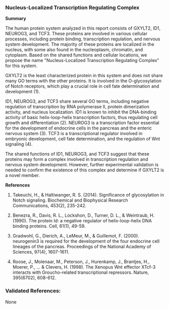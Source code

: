 ### Nucleus-Localized Transcription Regulating Complex

**Summary**

The human protein system analyzed in this report consists of GXYLT2, ID1, NEUROG3, and TCF3. These proteins are involved in various cellular processes, including protein binding, transcription regulation, and nervous system development. The majority of these proteins are localized in the nucleus, with some also found in the nucleoplasm, chromatin, and cytoplasm. Based on the shared functions and cellular locations, we propose the name "Nucleus-Localized Transcription Regulating Complex" for this system.

GXYLT2 is the least characterized protein in this system and does not share many GO terms with the other proteins. It is involved in the O-glycosylation of Notch receptors, which play a crucial role in cell fate determination and development (1).

ID1, NEUROG3, and TCF3 share several GO terms, including negative regulation of transcription by RNA polymerase II, protein dimerization activity, and nucleus localization. ID1 is known to inhibit the DNA-binding activity of basic helix-loop-helix transcription factors, thus regulating cell growth and differentiation (2). NEUROG3 is a transcription factor essential for the development of endocrine cells in the pancreas and the enteric nervous system (3). TCF3 is a transcriptional regulator involved in embryonic development, cell fate determination, and the regulation of Wnt signaling (4).

The shared functions of ID1, NEUROG3, and TCF3 suggest that these proteins may form a complex involved in transcription regulation and nervous system development. However, further experimental validation is needed to confirm the existence of this complex and determine if GXYLT2 is a novel member.

**References**

1. Takeuchi, H., & Haltiwanger, R. S. (2014). Significance of glycosylation in Notch signaling. Biochemical and Biophysical Research Communications, 453(2), 235-242.

2. Benezra, R., Davis, R. L., Lockshon, D., Turner, D. L., & Weintraub, H. (1990). The protein Id: a negative regulator of helix-loop-helix DNA binding proteins. Cell, 61(1), 49-59.

3. Gradwohl, G., Dierich, A., LeMeur, M., & Guillemot, F. (2000). neurogenin3 is required for the development of the four endocrine cell lineages of the pancreas. Proceedings of the National Academy of Sciences, 97(4), 1607-1611.

4. Roose, J., Molenaar, M., Peterson, J., Hurenkamp, J., Brantjes, H., Moerer, P., ... & Clevers, H. (1998). The Xenopus Wnt effector XTcf-3 interacts with Groucho-related transcriptional repressors. Nature, 395(6702), 608-612.

### Validated References: 

None



